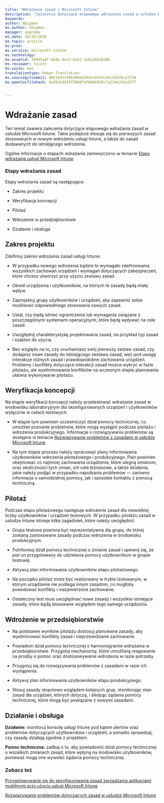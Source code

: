 ```yaml
---
title: "Wdrażanie zasad | Microsoft Intune"
description: "Zalecenia dotyczące etapowego wdrażania zasad w usłudze Microsoft Intune."
keywords: 
author: Nbigman
ms.author: nbigman
manager: angrobe
ms.date: 10/25/2016
ms.topic: article
ms.prod: 
ms.service: microsoft-intune
ms.technology: 
ms.assetid: 390d5adf-86d2-4e23-ba93-1e61e6b1028b
ms.reviewer: tscott
ms.suite: ems
translationtype: Human Translation
ms.sourcegitcommit: 8921043334630bbd2955c0423ca9cd1b76c27758
ms.openlocfilehash: 0a363ed242f5968f3fb84b558cfa134e243a22ff


---
```


# Wdrażanie zasad
Ten temat zawiera zalecenia dotyczące etapowego wdrażania zasad w usłudze Microsoft Intune. Takie podejście stosuje się do pierwszych zasad stosowanych w nowym wdrożeniu usługi Intune, a także do zasad dodawanych do istniejącego wdrożenia.

Ogólne informacje o etapach wdrażania zamieszczono w temacie [Etapy wdrażania usługi Microsoft Intune](rollout-phases-for-microsoft-intune-deployment.md).

### Etapy wdrażania zasad
Etapy wdrażania zasad są następujące:

-   Zakres projektu

-   Weryfikacja koncepcji

-   Pilotaż

-   Wdrożenie w przedsiębiorstwie

-   Działanie i obsługa

## Zakres projektu
Zdefiniuj zakres wdrożenia zasad usługi Intune:

-   W przypadku nowego wdrożenia będzie to wymagało zdefiniowania wszystkich zachowań urządzeń i wymagań dotyczących zabezpieczeń, które chcesz utworzyć przy użyciu zestawu zasad.

-   Określ urządzenia i użytkowników, na których te zasady będą miały wpływ.

-   Zaprojektuj grupy użytkowników i urządzeń, aby zapewnić sobie możliwość odpowiedniego stosowania nowych zasad.

-   Ustal, czy będą istnieć ograniczenia lub wymagania związane z poszczególnymi systemami operacyjnymi, które będą wpływać na cele zasad.

-   Uwzględnij charakterystykę projektowania zasad, na przykład typ zasad i szablon do użycia.

-   Bez względu na to, czy uruchamiasz swój pierwszy zestaw zasad, czy dodajesz nowe zasady do istniejącego zestawu zasad, weź pod uwagę interakcje różnych zasad i prawdopodobne zachowania urządzeń. Problemy i konflikty dotyczące interakcji zasad można wykryć w fazie pilotażu, ale wyeliminowanie konfliktów na wczesnym etapie planowania ułatwia wykonywanie pilotażu.

## Weryfikacja koncepcji
Na etapie weryfikacji koncepcji należy przetestować wdrażanie zasad w środowisku laboratoryjnym dla skonfigurowanych urządzeń i użytkowników wyłącznie w celach testowych.

-   W etapie tym powinien uczestniczyć dział pomocy technicznej, co umożliwi poznanie problemów, które mogą wystąpić podczas pilotażu i wdrożenia produkcyjnego. Informacje o rozwiązywaniu problemów są dostępne w temacie [Rozwiązywanie problemów z zasadami w usłudze Microsoft Intune](/intune/troubleshoot/troubleshoot-policies-in-microsoft-intune).

-   Na tym etapie procesu należy opracować plany informowania użytkowników wdrożenia pilotażowego i produkcyjnego. Plan powinien obejmować co najmniej zachowania urządzenia, które ulegną zmianom, oraz okoliczności tych zmian, ich cele biznesowe, a także działania, jakie należy podjąć w przypadku napotkania problemów — zarówno informacje o samodzielnej pomocy, jak i sposobie kontaktu z pomocą techniczną.

## Pilotaż
Podczas etapu pilotażowego następuje wdrożenie zasad dla niewielkiej liczby użytkowników i urządzeń testowych. W przypadku pilotażu zasad w usłudze Intune istnieje kilka zagadnień, które należy uwzględnić:

-   Grupa testowa powinna być reprezentatywna dla grupy, do której zostaną zastosowane zasady podczas wdrożenia w środowisku produkcyjnym.

-   Poinformuj dział pomocy technicznej o zmianie zasad i upewnij się, że jest on przygotowany do udzielania pomocy użytkownikom w grupie testowej.

-   Aktywuj plan informowania użytkowników etapu pilotażowego.

-   Na początku pilotaż może być realizowany w trybie izolowanym, w którym urządzenie nie podlega innym zasadom, co mogłoby powodować konflikty i niezamierzone zachowanie.

-   Ostateczny test musi uwzględniać nowe zasady i wszystkie istniejące zasady, które będą stosowane względem tego samego urządzenia.

## Wdrożenie w przedsiębiorstwie

-   Na podstawie wyników pilotażu dostosuj planowane zasady, aby wyeliminować konflikty zasad i nieprzewidziane zachowanie.

-   Powiadom dział pomocy technicznej o harmonogramie wdrażania w przedsiębiorstwie. Przygotuj mechanizmy, które umożliwią reagowanie na prośby o pomoc oraz dostosowywanie wdrożenia w razie potrzeby.

-   Przygotuj się do rozwiązywania problemów z zasadami w razie ich wystąpienia.

-   Aktywuj plan informowania użytkowników etapu produkcyjnego.

-   Stosuj zasady stopniowo względem kolejnych grup, monitorując stan zasad dla urządzeń, których dotyczą, i śledząc żądania pomocy technicznej, które mogą być powiązane z nowymi zasadami.

## Działanie i obsługa
**Działanie:** monitoruj konsolę usługi Intune pod kątem alertów oraz problemów dotyczących użytkowników i urządzeń, a ponadto sprawdzaj, czy zasady działają zgodnie z projektem.

**Pomoc techniczna:** zadbaj o to, aby powiadomić dział pomocy technicznej o wszelkich zmianach zasad, które wpłyną na środowisko użytkowników, ponieważ mogą one wywołać żądania pomocy technicznej.


### Zobacz też
[Przygotowywanie się do skonfigurowania zasad zarządzania aplikacjami mobilnymi przy użyciu usługi Microsoft Intune](/intune/deploy-use/get-ready-to-configure-mobile-app-management-policies-with-microsoft-intune)

[Rozwiązywanie problemów dotyczących zasad w usłudze Microsoft Intune](/intune/troubleshoot/troubleshoot-policies-in-microsoft-intune)



<!--HONumber=Oct16_HO4-->


